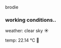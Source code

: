 brodie

<!--weather_start-->
### working conditions..

weather: clear sky ☀️

temp: 22.14 °C 🥶

<!--weather_end-->

